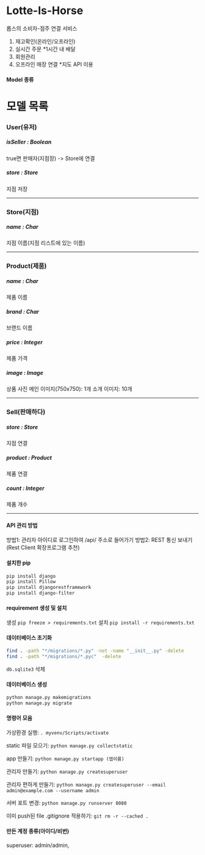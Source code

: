 # Lotte-Is-Horse
롭스의 소비자-점주 연결 서비스

1. 재고확인(온라인/오프라인)
2. 실시간 주문  *1시간 내 배달
3. 회원관리
4. 오프라인 매장 연결   *지도 API 이용

#### Model 종류
# 모델 목록
### User(유저)
##### isSeller : Boolean
true면 판매자(지점장) -> Store에 연결
##### store : Store
지점 저장

---
### Store(지점)
##### name : Char
지점 이름(지점 리스트에 있는 이름)

---
### Product(제품)
##### name : Char
제품 이름
##### brand : Char
브랜드 이름
##### price : Integer
제품 가격
##### image : Image
상품 사진
메인 이미지(750x750): 1개
소개 이미지: 10개

---

### Sell(판매하다)
##### store : Store
지점 연결
##### product : Product
제품 연결
##### count : Integer
제품 개수

---

#### API 관리 방법
방법1: 관리자 아이디로 로그인하여 /api/ 주소로 들어가기
방법2: REST 통신 보내기 (Rest Client 확장프로그램 추천)

#### 설치한 pip
```bash
pip install django
pip install Pillow
pip install djangorestframework
pip install django-filter
```

#### requirement 생성 및 설치
생성 `pip freeze > requirements.txt`
설치 `pip install -r requirements.txt`

#### 데이터베이스 초기화
```bash
find . -path "*/migrations/*.py" -not -name "__init__.py" -delete
find . -path "*/migrations/*.pyc"  -delete
```
`db.sqlite3` 삭제

#### 데이터베이스 생성
```bash
python manage.py makemigrations
python manage.py migrate
```

#### 명령어 모음
가상환경 실행: `. myvenv/Scripts/activate`

static 파일 모으기: `python manage.py collectstatic`

app 만들기: `python manage.py startapp (앱이름)`

관리자 만들기: `python manage.py createsuperuser`

관리자 편하게 만들기: `python manage.py createsuperuser --email admin@example.com --username admin`

서버 포트 변경: `python manage.py runserver 8080`

이미 push된 file .gitignore 적용하기: `git rm -r --cached .`

#### 만든 계정 종류(아이디/비번)
superuser: admin/admin, 